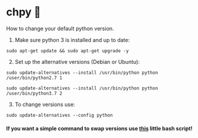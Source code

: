 # chpy :snake:
How to change your default python version.

1) Make sure python 3 is installed and up to date:
``` shell
sudo apt-get update && sudo apt-get upgrade -y
```

2) Set up the alternative versions (Debian or Ubuntu):
```shell
sudo update-alternatives --install /usr/bin/python python /user/bin/python2.7 1
```
```shell
sudo update-alternatives --install /usr/bin/python python /user/bin/python3.7 2
```

3) To change versions use:
```shell
sudo update-alternatives --config python
```

#### If you want a simple command to swap versions use [this](https://github.com/librarysteve/chpy/blob/master/chpy) little bash script!

